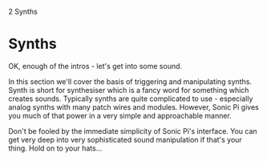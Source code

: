 2 Synths

# Synths

OK, enough of the intros - let's get into some sound.

In this section we'll cover the basis of triggering and manipulating
synths. Synth is short for synthesiser which is a fancy word for
something which creates sounds. Typically synths are quite complicated
to use - especially analog synths with many patch wires and
modules. However, Sonic Pi gives you much of that power in a very simple
and approachable manner. 

Don't be fooled by the immediate simplicity of Sonic Pi's interface. You
can get very deep into very sophisticated sound manipulation if that's
your thing. Hold on to your hats...
